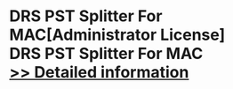 # DRS PST Splitter For MAC[Administrator License]<br />DRS PST Splitter For MAC<br />[>> Detailed information](https://secure.shareit.com/shareit/product.html?productid=301004998&affiliateid=200057808)